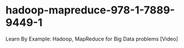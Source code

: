 # hadoop-mapreduce-978-1-7889-9449-1
Learn By Example: Hadoop, MapReduce for Big Data problems [Video]
